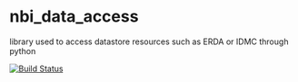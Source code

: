 # nbi_data_access
library used to access datastore resources such as ERDA or IDMC through python


[![Build Status](https://travis-ci.org/rasmunk/nbi_data_access.svg?branch=master)](https://travis-ci.org/rasmunk/nbi_data_access)
